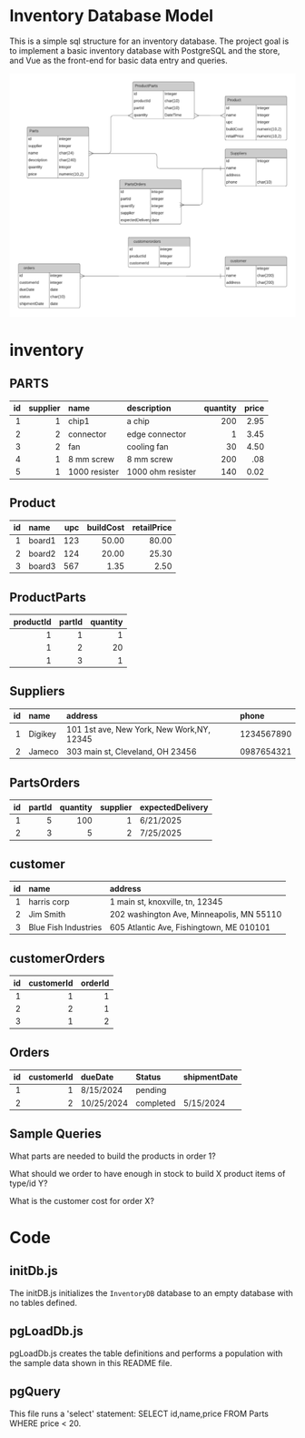 # Inventory Database Model
This is a simple sql structure for an inventory database.
The project goal is to implement a basic inventory database with PostgreSQL and the store, and 
Vue as the front-end for basic data entry and queries.

![diagram](inventoryDiagram.png)

# inventory
## PARTS
| id | supplier | name          | description       | quantity | price |
|---:|---------:|:--------------|:------------------|---------:|------:|
|  1 |        1 | chip1         | a chip            |      200 |  2.95 |
|  2 |        2 | connector     | edge connector    |        1 |  3.45 |
|  3 |        2 | fan           | cooling fan       |       30 |  4.50 |
|  4 |        1 | 8 mm screw    | 8 mm screw        |      200 |   .08 |
|  5 |        1 | 1000 resister | 1000 ohm resister |      140 |  0.02 |

## Product
| id | name   | upc | buildCost | retailPrice | 
|---:|:-------|----:|----------:|------------:|
|  1 | board1 | 123 |     50.00 |       80.00 |
|  2 | board2 | 124 |     20.00 |       25.30 |
|  3 | board3 | 567 |      1.35 |        2.50 |

## ProductParts
| productId | partId | quantity |
|----------:|-------:|---------:|
|         1 |      1 |        1 |
|         1 |      2 |       20 |
|         1 |      3 |        1 |

##

## Suppliers
| id | name    | address                                   | phone      |
|---:|:--------|:------------------------------------------|:-----------|
|  1 | Digikey | 101 1st ave, New York, New Work,NY, 12345 | 1234567890 |
|  2 | Jameco  | 303 main st, Cleveland, OH 23456          | 0987654321 |

## PartsOrders

| id | partId | quantity | supplier | expectedDelivery |
|---:|-------:|---------:|---------:|:-----------------|
|  1 |      5 |      100 |        1 | 6/21/2025        |
|  2 |      3 |        5 |        2 | 7/25/2025        |

## customer

|  id | name                  | address                                   |
|----:|:----------------------|:------------------------------------------|
|   1 | harris corp           | 1 main st, knoxville, tn, 12345           |
|   2 | Jim Smith             | 202 washington Ave, Minneapolis, MN 55110 |
|   3 | Blue Fish Industries  | 605 Atlantic Ave, Fishingtown, ME 010101  |

## customerOrders

|  id |  customerId |  orderId |
|----:|------------:|---------:|
|   1 |           1 |        1 |
|   2 |           2 |        1 |
|   3 |           1 |        2 |


## Orders

| id |  customerId | dueDate    | Status     | shipmentDate  |
|---:|------------:|:-----------|:-----------|:--------------|
|  1 |           1 | 8/15/2024  | pending    |               |  
|  2 |           2 | 10/25/2024 | completed  | 5/15/2024     |

## Sample Queries
What parts are needed to build the products in order 1?

What should we order to have enough in stock to build X product items of type/id Y?

What is the customer cost for order X?

# Code
## initDb.js
The initDB.js initializes the `InventoryDB` database to an empty database with no tables defined.
## pgLoadDb.js
pgLoadDb.js creates the table definitions and performs a population with the sample data shown 
in this README file.
## pgQuery
This file runs a 'select' statement: SELECT id,name,price FROM Parts WHERE price < 20.





